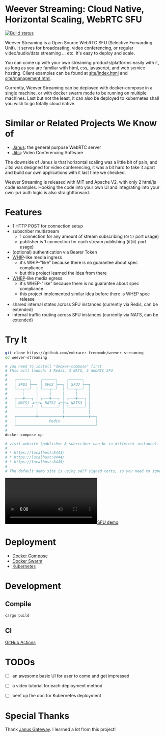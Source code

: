 Weever Streaming: Cloud Native, Horizontal Scaling, WebRTC SFU
==============================================================

[![Build status](https://github.com/embracer-freemode/weever-streaming/actions/workflows/rust-check.yml/badge.svg)](https://github.com/embracer-freemode/weever-streaming/actions)

Weever Streaming is a Open Source WebRTC SFU (Selective Forwarding Unit).
It serves for broadcasting, video conferencing, or regular video/audio/data streaming ... etc. It's easy to deploy and scale.

You can come up with your own streaming products/platforms easily with it, as long as you are familiar with html, css, javascript, and web service hosting. Client examples can be found at [site/index.html](https://github.com/embracer-freemode/weever-streaming/blob/develop/site/index.html) and [site/management.html](https://github.com/embracer-freemode/weever-streaming/blob/develop/site/management.html).

Currently, Weever Streaming can be deployed with docker-compose in a single machine, or with docker swarm mode to be running on multiple machines. Last but not the least, it can also be deployed to kubernetes shall you wish to go totally cloud native.

Similar or Related Projects We Know of
========================================

- [Janus](https://janus.conf.meetecho.com/): the general purpose WebRTC server
- [Jitsi](https://jitsi.org/): Video Conferencing Software

The downside of Janus is that horizontal scaling was a little bit of pain, and Jitsi was designed for video conferencing, it was a bit hard to take it apart and build our own applications with it last time we checked.

Weever Streaming is released with MIT and Apache V2, with only 2 html/js code examples. Hooking the code into your own UI and integrating into your own `jwt` auth logic is also straightforward.

Features
========================================

* 1 HTTP POST for connection setup
* subscriber multistream
    - 1 connection for any amount of stream subscribing (`O(1)` port usage)
    - publisher is 1 connection for each stream publishing (`O(N)` port usage)
* (optional) authentication via Bearer Token
* [WHIP](https://datatracker.ietf.org/doc/draft-ietf-wish-whip/)-like media ingress
    - it's WHIP-"like" because there is no guarantee about spec compliance
    - but this project learned the idea from there
* [WHEP](https://datatracker.ietf.org/doc/draft-murillo-whep/)-like media egress
    - it's WHEP-"like" because there is no guarantee about spec compliance
    - this project implemented similar idea before there is WHEP spec release
* shared internal states across SFU instances (currently via Redis, can be extended)
* internal traffic routing across SFU instances (currently via NATS, can be extended)


Try It
========================================

```sh
git clone https://github.com/embracer-freemode/weever-streaming
cd weever-streaming

# you need to install "docker-compose" first
# this will launch: 1 Redis, 3 NATS, 3 WebRTC SFU
#
#   ┌──────┐    ┌──────┐    ┌──────┐
#   │ SFU1 ├──┐ │ SFU2 ├──┐ │ SFU3 ├──┐
#   └───┬──┘  │ └───┬──┘  │ └───┬──┘  │
#       │     │     │     │     │     │
#   ┌───▼───┐ │ ┌───▼───┐ │ ┌───▼───┐ │
#   │ NATS1 ◄─┼─► NATS2 ◄─┼─► NATS3 │ │
#   └───────┘ │ └───────┘ │ └───────┘ │
#             │           │           │
#   ┌─────────▼───────────▼───────────▼──┐
#   │               Redis                │
#   └────────────────────────────────────┘
#
docker-compose up

# visit website (publisher & subscriber can be in different instance):
#
# * https://localhost:8443/
# * https://localhost:8444/
# * https://localhost:8445/
#
# The default demo site is using self signed certs, so you need to ignore the warning in browser.
```


[![SFU demo](https://user-images.githubusercontent.com/2716047/209774978-aba37989-dca9-427e-8519-821d2cd16790.mp4)](https://user-images.githubusercontent.com/2716047/209774978-aba37989-dca9-427e-8519-821d2cd16790.mp4)


Deployment
========================================

* [Docker Compose](./docs/deploy/docker-compose.md)
* [Docker Swarm](./docs/deploy/docker-swarm.md)
* [Kubernetes](./docs/deploy/kubernetes.md)


Development
========================================

Compile
------------------------------

```sh
cargo build
```

CI
------------------------------

[GitHub Actions](https://github.com/embracer-freemode/weever-streaming/actions)


TODOs
========================================

- [ ] an awesome basic UI for user to come and get impressed
- [ ] a video tutorial for each deployment method
- [ ] beef up the doc for Kubernetes deployment


Special Thanks
========================================

Thank [Janus Gateway](https://github.com/meetecho/janus-gateway).
I learned a lot from this project!

